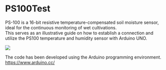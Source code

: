 # PS100Test
PS-100 is a 16-bit resistive temperature-compensated soil moisture sensor, ideal for the continuous monitoring of wet cultivations.  
This serves as an illustrative guide on how to establish a connection and utilize the PS100 temperature and humidity sensor with Arduino UNO.  

![](https://www.ipposnif.com/img/github/ps100_fritzing.png)  

The code has been developed using the Arduino programming environment.  
https://www.arduino.cc/  

